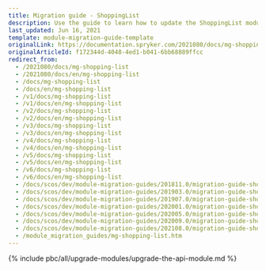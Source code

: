 ```yaml
---
title: Migration guide - ShoppingList
description: Use the guide to learn how to update the ShoppingList module.
last_updated: Jun 16, 2021
template: module-migration-guide-template
originalLink: https://documentation.spryker.com/2021080/docs/mg-shopping-list
originalArticleId: f172344d-4048-4ed1-b041-6bb68889ffcc
redirect_from:
  - /2021080/docs/mg-shopping-list
  - /2021080/docs/en/mg-shopping-list
  - /docs/mg-shopping-list
  - /docs/en/mg-shopping-list
  - /v1/docs/mg-shopping-list
  - /v1/docs/en/mg-shopping-list
  - /v2/docs/mg-shopping-list
  - /v2/docs/en/mg-shopping-list
  - /v3/docs/mg-shopping-list
  - /v3/docs/en/mg-shopping-list
  - /v4/docs/mg-shopping-list
  - /v4/docs/en/mg-shopping-list
  - /v5/docs/mg-shopping-list
  - /v5/docs/en/mg-shopping-list
  - /v6/docs/mg-shopping-list
  - /v6/docs/en/mg-shopping-list
  - /docs/scos/dev/module-migration-guides/201811.0/migration-guide-shoppinglist.html
  - /docs/scos/dev/module-migration-guides/201903.0/migration-guide-shoppinglist.html
  - /docs/scos/dev/module-migration-guides/201907.0/migration-guide-shoppinglist.html
  - /docs/scos/dev/module-migration-guides/202001.0/migration-guide-shoppinglist.html
  - /docs/scos/dev/module-migration-guides/202005.0/migration-guide-shoppinglist.html
  - /docs/scos/dev/module-migration-guides/202009.0/migration-guide-shoppinglist.html
  - /docs/scos/dev/module-migration-guides/202108.0/migration-guide-shoppinglist.html
  - /module_migration_guides/mg-shopping-list.htm
---
```


{% include pbc/all/upgrade-modules/upgrade-the-api-module.md %} <!-- To edit, see /_includes/pbc/all/upgrade-modules/upgrade-the-api-module.md -->
